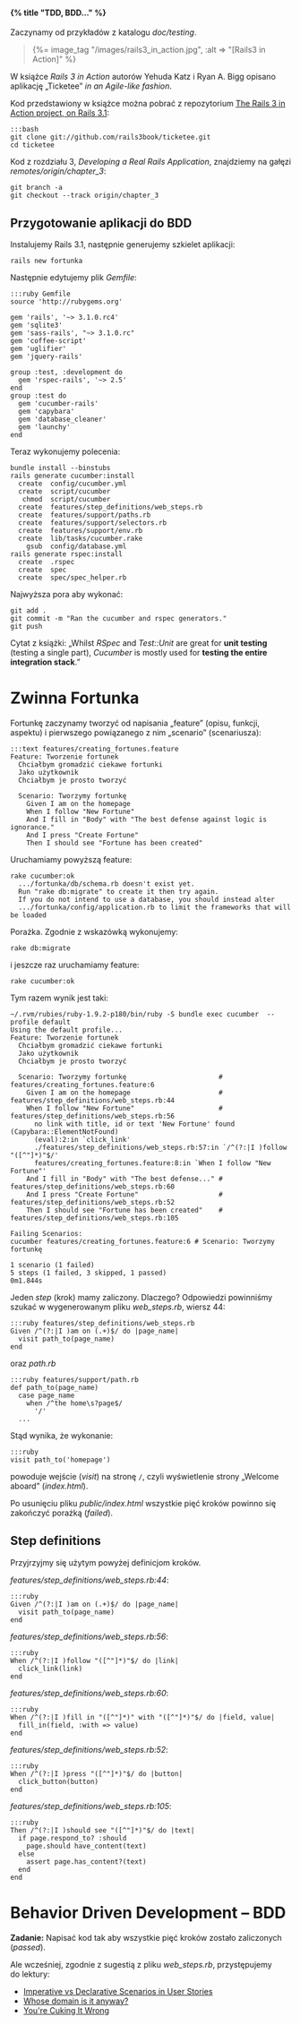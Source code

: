 #### {% title "TDD, BDD…" %}

Zaczynamy od przykładów z katalogu *doc/testing*.

<blockquote>
  {%= image_tag "/images/rails3_in_action.jpg", :alt => "[Rails3 in Action]" %}
</blockquote>

W książce *Rails 3 in Action* autorów Yehuda Katz i Ryan A. Bigg
opisano aplikację „Ticketee” *in an Agile-like fashion*.

Kod przedstawiony w książce można pobrać z repozytorium
[The Rails 3 in Action project, on Rails 3.1](https://github.com/rails3book/ticketee):

    :::bash
    git clone git://github.com/rails3book/ticketee.git
    cd ticketee

Kod z rozdziału 3, *Developing a Real Rails Application*,
znajdziemy na gałęzi *remotes/origin/chapter_3*:

    git branch -a
    git checkout --track origin/chapter_3


## Przygotowanie aplikacji do BDD

Instalujemy Rails 3.1, następnie generujemy szkielet aplikacji:

    rails new fortunka

Następnie edytujemy plik *Gemfile*:

    :::ruby Gemfile
    source 'http://rubygems.org'

    gem 'rails', '~> 3.1.0.rc4'
    gem 'sqlite3'
    gem 'sass-rails', "~> 3.1.0.rc"
    gem 'coffee-script'
    gem 'uglifier'
    gem 'jquery-rails'

    group :test, :development do
      gem 'rspec-rails', '~> 2.5'
    end
    group :test do
      gem 'cucumber-rails'
      gem 'capybara'
      gem 'database_cleaner'
      gem 'launchy'
    end

Teraz wykonujemy polecenia:

    bundle install --binstubs
    rails generate cucumber:install
      create  config/cucumber.yml
      create  script/cucumber
       chmod  script/cucumber
      create  features/step_definitions/web_steps.rb
      create  features/support/paths.rb
      create  features/support/selectors.rb
      create  features/support/env.rb
      create  lib/tasks/cucumber.rake
        gsub  config/database.yml
    rails generate rspec:install
      create  .rspec
      create  spec
      create  spec/spec_helper.rb

Najwyższa pora aby wykonać:

    git add .
    git commit -m "Ran the cucumber and rspec generators."
    git push

Cytat z książki: „Whilst *RSpec* and *Test::Unit* are great for **unit
testing** (testing a single part), *Cucumber* is mostly used for
**testing the entire integration stack**.”


# Zwinna Fortunka

Fortunkę zaczynamy tworzyć od napisania „feature” (opisu, funkcji, aspektu)
i pierwszego powiązanego z nim „scenario” (scenariusza):

    :::text features/creating_fortunes.feature
    Feature: Tworzenie fortunek
      Chciałbym gromadzić ciekawe fortunki
      Jako użytkownik
      Chciałbym je prosto tworzyć

      Scenario: Tworzymy fortunkę
        Given I am on the homepage
        When I follow "New Fortune"
        And I fill in "Body" with "The best defense against logic is ignorance."
        And I press "Create Fortune"
        Then I should see "Fortune has been created"

Uruchamiamy powyższą feature:

    rake cucumber:ok
      .../fortunka/db/schema.rb doesn't exist yet.
      Run "rake db:migrate" to create it then try again.
      If you do not intend to use a database, you should instead alter
      .../fortunka/config/application.rb to limit the frameworks that will be loaded

Porażka. Zgodnie z wskazówką wykonujemy:

    rake db:migrate

i jeszcze raz uruchamiamy feature:

    rake cucumber:ok

Tym razem wynik jest taki:

    ~/.rvm/rubies/ruby-1.9.2-p180/bin/ruby -S bundle exec cucumber  --profile default
    Using the default profile...
    Feature: Tworzenie fortunek
      Chciałbym gromadzić ciekawe fortunki
      Jako użytkownik
      Chciałbym je prosto tworzyć

      Scenario: Tworzymy fortunkę                       # features/creating_fortunes.feature:6
        Given I am on the homepage                      # features/step_definitions/web_steps.rb:44
        When I follow "New Fortune"                     # features/step_definitions/web_steps.rb:56
          no link with title, id or text 'New Fortune' found (Capybara::ElementNotFound)
          (eval):2:in `click_link'
          ./features/step_definitions/web_steps.rb:57:in `/^(?:|I )follow "([^"]*)"$/'
          features/creating_fortunes.feature:8:in `When I follow "New Fortune"'
        And I fill in "Body" with "The best defense..." # features/step_definitions/web_steps.rb:60
        And I press "Create Fortune"                    # features/step_definitions/web_steps.rb:52
        Then I should see "Fortune has been created"    # features/step_definitions/web_steps.rb:105

    Failing Scenarios:
    cucumber features/creating_fortunes.feature:6 # Scenario: Tworzymy fortunkę

    1 scenario (1 failed)
    5 steps (1 failed, 3 skipped, 1 passed)
    0m1.844s

Jeden *step* (krok) mamy zaliczony. Dlaczego?
Odpowiedzi powinniśmy szukać w wygenerowanym
pliku *web_steps.rb*, wiersz 44:

    :::ruby features/step_definitions/web_steps.rb
    Given /^(?:|I )am on (.+)$/ do |page_name|
      visit path_to(page_name)
    end

oraz *path.rb*

    :::ruby features/support/path.rb
    def path_to(page_name)
      case page_name
        when /^the home\s?page$/
          '/'
      ...

Stąd wynika, że wykonanie:

    :::ruby
    visit path_to('homepage')

powoduje wejście (*visit*) na stronę `/`, czyli
wyświetlenie strony „Welcome aboard” (*index.html*).

Po usunięciu pliku *public/index.html* wszystkie
pięć kroków powinno się zakończyć porażką (*failed*).


## Step definitions

Przyjrzyjmy się użytym powyżej definicjom kroków.

*features/step_definitions/web_steps.rb:44*:

    :::ruby
    Given /^(?:|I )am on (.+)$/ do |page_name|
      visit path_to(page_name)
    end

*features/step_definitions/web_steps.rb:56*:

    :::ruby
    When /^(?:|I )follow "([^"]*)"$/ do |link|
      click_link(link)
    end

*features/step_definitions/web_steps.rb:60*:

    :::ruby
    When /^(?:|I )fill in "([^"]*)" with "([^"]*)"$/ do |field, value|
      fill_in(field, :with => value)
    end

*features/step_definitions/web_steps.rb:52*:

    :::ruby
    When /^(?:|I )press "([^"]*)"$/ do |button|
      click_button(button)
    end

*features/step_definitions/web_steps.rb:105*:

    :::ruby
    Then /^(?:|I )should see "([^"]*)"$/ do |text|
      if page.respond_to? :should
        page.should have_content(text)
      else
        assert page.has_content?(text)
      end
    end


# Behavior Driven Development – BDD

**Zadanie:**
Napisać kod tak aby wszystkie pięć kroków zostało zaliczonych (*passed*).

Ale wcześniej, zgodnie z sugestią z pliku *web_steps.rb*,
przystępujemy do lektury:

* [Imperative vs Declarative Scenarios in User Stories](http://benmabey.com/2008/05/19/imperative-vs-declarative-scenarios-in-user-stories.html)
* [Whose domain is it anyway?](http://dannorth.net/2011/01/31/whose-domain-is-it-anyway/)
* [You're Cuking It Wrong](http://elabs.se/blog/15-you-re-cuking-it-wrong)

